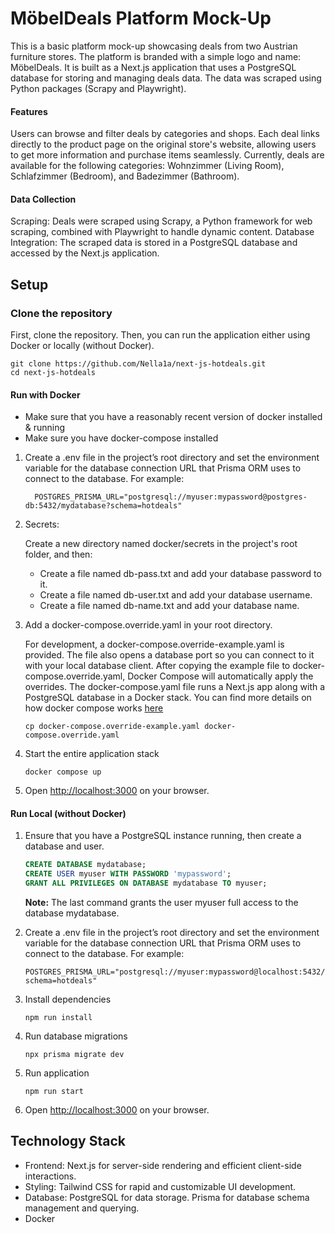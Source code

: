 # MöbelDeals Platform Mock-Up

This is a basic platform mock-up showcasing deals from two Austrian furniture stores. The platform is branded with a simple logo and name: MöbelDeals.
It is built as a Next.js application that uses a PostgreSQL database for storing and managing deals data. The data was scraped using Python packages (Scrapy and Playwright).

#### Features
Users can browse and filter deals by categories and shops.
Each deal links directly to the product page on the original store's website, allowing users to get more information and purchase items seamlessly.
Currently, deals are available for the following categories: Wohnzimmer (Living Room), Schlafzimmer (Bedroom), and Badezimmer (Bathroom).

#### Data Collection
Scraping: Deals were scraped using Scrapy, a Python framework for web scraping, combined with Playwright to handle dynamic content.
Database Integration: The scraped data is stored in a PostgreSQL database and accessed by the Next.js application.

## Setup

### Clone the repository

First, clone the repository. Then, you can run the application either using Docker or locally (without Docker).

```
git clone https://github.com/Nella1a/next-js-hotdeals.git
cd next-js-hotdeals
```
#### Run with Docker

- Make sure that you have a reasonably recent version of docker installed & running
- Make sure you have docker-compose installed

1. Create a .env file in the project’s root directory and set the environment variable for the database connection URL that Prisma ORM uses to connect to the database.
   For example:

   ```
     POSTGRES_PRISMA_URL="postgresql://myuser:mypassword@postgres-db:5432/mydatabase?schema=hotdeals"
   ```

3. Secrets:

    Create a new directory named docker/secrets in the project's root folder, and then:
     - Create a file named db-pass.txt and add your database password to it.
     - Create a file named db-user.txt and add your database username.
     - Create a file named db-name.txt and add your database name.
     
5. Add a docker-compose.override.yaml in your root directory.
   
   For development, a docker-compose.override-example.yaml is provided.
   The file also opens a database port so you can connect to it with your local database client. After copying the example file to docker-compose.override.yaml, Docker Compose will automatically apply the overrides. The docker-compose.yaml file runs a Next.js app along with a PostgreSQL database in a Docker stack.
   You can find more details on how docker compose works [here](https://docs.docker.com/compose/how-tos/multiple-compose-files/merge/)

   ```
   cp docker-compose.override-example.yaml docker-compose.override.yaml
   ```

7. Start the entire application stack

   ```
   docker compose up
   ```
8. Open <http://localhost:3000> on your browser.
   
#### Run Local (without Docker)

1. Ensure that you have a PostgreSQL instance running, then create a database and user.

   ```sql
   CREATE DATABASE mydatabase;
   CREATE USER myuser WITH PASSWORD 'mypassword';
   GRANT ALL PRIVILEGES ON DATABASE mydatabase TO myuser;
   ```

   **Note:** The last command grants the user myuser full access to the database mydatabase.

2. Create a .env file in the project’s root directory and set the environment variable for the database connection URL that Prisma ORM uses to connect to the database.
   For example:

   ```text
   POSTGRES_PRISMA_URL="postgresql://myuser:mypassword@localhost:5432/mydatabase?schema=hotdeals"   
   ```

3. Install dependencies

   ```text
   npm run install
   ```

4. Run database migrations

   ```text
   npx prisma migrate dev
   ```
5. Run application

   ```text
   npm run start
   ```

6. Open <http://localhost:3000> on your browser.


## Technology Stack

  - Frontend: Next.js for server-side rendering and efficient client-side interactions.
  - Styling: Tailwind CSS for rapid and customizable UI development.
  - Database: PostgreSQL for data storage. Prisma for database schema management and querying.
  - Docker 
